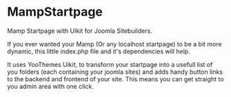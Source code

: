 MampStartpage
=============

Mamp Startpage with UIkit for Joomla Sitebuilders.

If you ever wanted your Mamp (Or any localhost startpage) to be a bit more dynamic, this little index.php file and it's dependencies will help.

It uses YooThemes Uikit, to transform your startpage into a usefull list of you folders (each containing your joomla sites) and adds handy button links to the backend and frontend of your site. This means you can get straight to you admin area with one click. 


